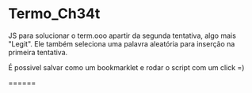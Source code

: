 # Termo_Ch34t

JS para solucionar o term.ooo apartir da segunda tentativa, algo mais "Legit".
Ele também seleciona uma palavra aleatória para inserção na primeira tentativa.

É possivel salvar como um bookmarklet e rodar o script com um click =)


======

